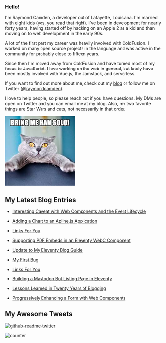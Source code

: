 ### Hello!

I'm Raymond Camden, a developer out of Lafayette, Louisiana. I'm married with eight kids (yes, you read that right). I've been in development for nearly forty years, having started off by hacking on an Apple 2 as a kid and than moving on to web development in the early 90s.

A lot of the first part my career was heavily involved with ColdFusion. I worked on many open source projects in the language and was active in the community for probably close to fifteen years. 

Since then I'm moved away from ColdFusion and have turned most of my focus to JavaScript. I love working on the web in general, but lately have been mostly involved with Vue.js, the Jamstack, and serverless. 

If you want to find out more about me, check out my [blog](https://www.raymondcamden.com) or follow me on Twitter ([@raymondcamden](https://twitter.com/raymondcamden)). 

I love to help people, so please reach out if you have questions. My DMs are open on Twitter and you can email me at my blog. Also, my two favorite things are Star Wars and cats, not necessarily in that order.

![Star Wars cat](https://raw.githubusercontent.com/cfjedimaster/cfjedimaster/master/cat.jpg)

<!-- RSS -->
## My Latest Blog Entries

* [Interesting Caveat with Web Components and the Event Lifecycle](https://www.raymondcamden.com/2023/03/08/interesting-caveat-with-web-components-and-the-event-lifecycle)

* [Adding a Chart to an Apline.js Application](https://www.raymondcamden.com/2023/03/06/adding-a-chart-to-an-aplinejs-application)

* [Links For You](https://www.raymondcamden.com/2023/03/04/links-for-you)

* [Supporting PDF Embeds in an Eleventy WebC Component](https://www.raymondcamden.com/2023/03/01/supporting-pdf-embeds-in-an-eleventy-webc-component)

* [Update to My Eleventy Blog Guide](https://www.raymondcamden.com/2023/02/25/update-to-my-eleventy-blog-guide)

* [My First Bug](https://www.raymondcamden.com/2023/02/24/my-first-bug)

* [Links For You](https://www.raymondcamden.com/2023/02/17/links-for-you)

* [Building a Mastodon Bot Listing Page in Eleventy](https://www.raymondcamden.com/2023/02/15/building-a-mastodon-bot-listing-page-in-eleventy)

* [Lessons Learned in Twenty Years of Blogging](https://www.raymondcamden.com/2023/02/12/lessons-learned-in-twenty-years-of-blogging)

* [Progressively Enhancing a Form with Web Components](https://www.raymondcamden.com/2023/02/10/progressively-enhancing-a-form-with-web-components)

<!-- ENDRSS -->

## My Awesome Tweets 

[![github-readme-twitter](https://github-readme-twitter.gazf.vercel.app/api?id=raymondcamden&layout=wide)](https://github.com/gazf/github-readme-twitter)

![counter](https://enzy20r2pibx5pb.m.pipedream.net)
